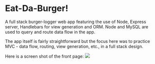 # Eat-Da-Burger!
A full stack burger-logger web app featuring the use of Node, Express server, Handlebars for view generation and ORM. Node and MySQL are used to query and route data flow in the app.

The app itself is fairly straightforward but the focus here was to practice MVC - data flow, routing, view generation, etc., in a full stack design.

Here is a screen shot of the front page:
![](public/img/burger.screenshot.png)